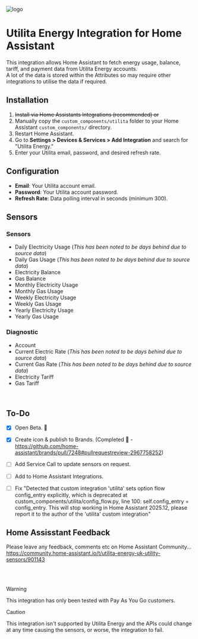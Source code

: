
![logo](https://github.com/user-attachments/assets/2f0704e1-80c1-4f1c-8116-b4d986156947)

# Utilita Energy Integration for Home Assistant

This integration allows Home Assistant to fetch energy usage, balance, tariff, and payment data from Utilita Energy accounts.  
A lot of the data is stored within the Attributes so may require other integrations to utilise the data if required.  


## Installation
1. ~~Install via Home Assistants Integrations (recommended) or~~
2. Manually copy the `custom_components/utilita` folder to your Home Assistant `custom_components/` directory.
3. Restart Home Assistant.
4. Go to **Settings > Devices & Services > Add Integration** and search for "Utilita Energy."
5. Enter your Utilita email, password, and desired refresh rate.  


## Configuration
- **Email**: Your Utilita account email.
- **Password**: Your Utilita account password.
- **Refresh Rate**: Data polling interval in seconds (minimum 300).  


## Sensors
### Sensors
- Daily Electricity Usage (_This has been noted to be days behind due to source data_)
- Daily Gas Usage (_This has been noted to be days behind due to source data_)
- Electricity Balance
- Gas Balance
- Monthly Electricity Usage
- Monthly Gas Usage
- Weekly Electricity Usage
- Weekly Gas Usage
- Yearly Electricity Usage
- Yearly Gas Usage

### Diagnostic
- Account
- Current Electric Rate (_This has been noted to be days behind due to source data_)
- Current Gas Rate (_This has been noted to be days behind due to source data_)
- Electricity Tariff
- Gas Tariff  

<br/>

## To-Do
- [x] Open Beta. :tada:
- [X] Create icon & publish to Brands. (Completed :tada: - https://github.com/home-assistant/brands/pull/7248#pullrequestreview-2967758252)
- [ ] Add Service Call to update sensors on request.
- [ ] Add to Home Assistant Integrations.

- [ ] Fix "Detected that custom integration 'utilita' sets option flow config_entry explicitly, which is deprecated at custom_components/utilita/config_flow.py, line 100: self.config_entry = config_entry. This will stop working in Home Assistant 2025.12, please report it to the author of the 'utilita' custom integration"


## Home Assisstant Feedback
Please leave any feedback, comments etc on Home Assistant Community...  
https://community.home-assistant.io/t/utilita-energy-uk-utility-sensors/901143

<br/> <br/>
> [!WARNING]
>  This integration has only been tested with Pay As You Go customers.

> [!CAUTION]
>  This integration isn't supported by Utilita Energy and the APIs could change at any time causing the sensors, or worse, the integration to fail.
